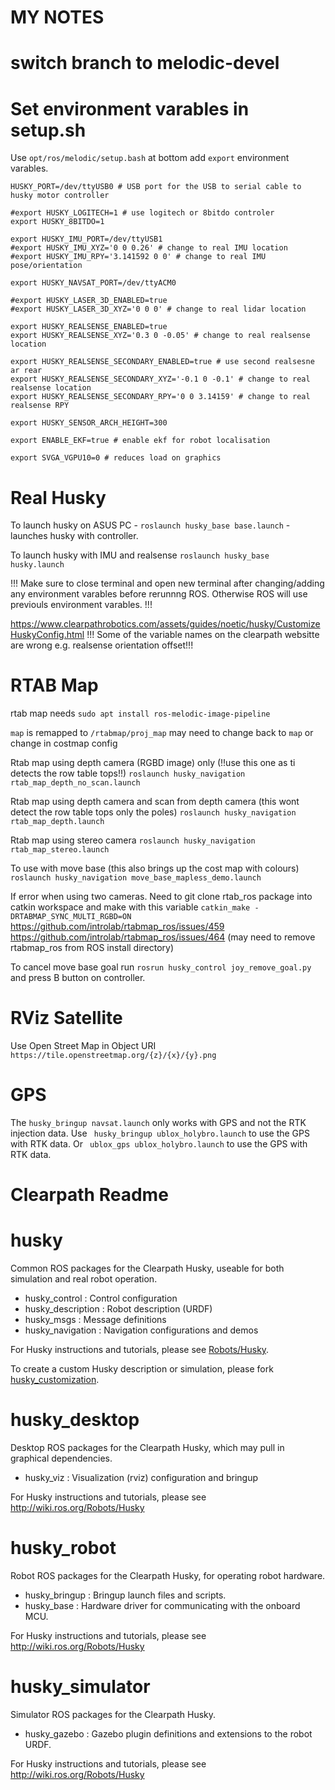 MY NOTES
=====

# switch branch to melodic-devel

# Set environment varables in setup.sh
Use ```opt/ros/melodic/setup.bash``` at bottom add ```export``` environment varables.

```
HUSKY_PORT=/dev/ttyUSB0 # USB port for the USB to serial cable to husky motor controller

#export HUSKY_LOGITECH=1 # use logitech or 8bitdo controler
export HUSKY_8BITDO=1

export HUSKY_IMU_PORT=/dev/ttyUSB1
#export HUSKY_IMU_XYZ='0 0 0.26' # change to real IMU location
#export HUSKY_IMU_RPY='3.141592 0 0' # change to real IMU pose/orientation

export HUSKY_NAVSAT_PORT=/dev/ttyACM0

#export HUSKY_LASER_3D_ENABLED=true
#export HUSKY_LASER_3D_XYZ='0 0 0' # change to real lidar location

export HUSKY_REALSENSE_ENABLED=true
export HUSKY_REALSENSE_XYZ='0.3 0 -0.05' # change to real realsense location

export HUSKY_REALSENSE_SECONDARY_ENABLED=true # use second realsesne ar rear
export HUSKY_REALSENSE_SECONDARY_XYZ='-0.1 0 -0.1' # change to real realsense location
export HUSKY_REALSENSE_SECONDARY_RPY='0 0 3.14159' # change to real realsense RPY

export HUSKY_SENSOR_ARCH_HEIGHT=300

export ENABLE_EKF=true # enable ekf for robot localisation

export SVGA_VGPU10=0 # reduces load on graphics
```

# Real Husky
To launch husky on ASUS PC - ```roslaunch husky_base base.launch``` - launches husky with controller.

To launch husky with IMU and realsense ```roslaunch husky_base husky.launch```

!!! Make sure to close terminal and open new terminal after changing/adding any environment varables before rerunnng ROS. Otherwise ROS will use previouls environment varables. !!!

https://www.clearpathrobotics.com/assets/guides/noetic/husky/CustomizeHuskyConfig.html
!!! Some of the variable names on the clearpath websitte are wrong e.g. realsense orientation offset!!!

# RTAB Map

rtab map needs ```sudo apt install ros-melodic-image-pipeline```

```map``` is remapped to ```/rtabmap/proj_map``` may need to change back to ```map``` or change in costmap config

Rtab map using depth camera (RGBD image) only (!!use this one as ti detects the row table tops!!) ```roslaunch husky_navigation rtab_map_depth_no_scan.launch```

Rtab map using depth camera and scan from depth camera (this wont detect the row table tops only the poles) ```roslaunch husky_navigation rtab_map_depth.launch```

Rtab map using stereo camera ```roslaunch husky_navigation rtab_map_stereo.launch```

To use with move base (this also brings up the cost map with colours)  ```roslaunch husky_navigation move_base_mapless_demo.launch```

If error when using two cameras.
Need to git clone rtab_ros package into catkin workspace and make with this variable ```catkin_make -DRTABMAP_SYNC_MULTI_RGBD=ON```
https://github.com/introlab/rtabmap_ros/issues/459
https://github.com/introlab/rtabmap_ros/issues/464
(may need to remove rtabmap_ros from ROS install directory)

To cancel move base goal run ```rosrun husky_control joy_remove_goal.py``` and press B button on controller.

# RViz Satellite

Use Open Street Map in Object URI ```https://tile.openstreetmap.org/{z}/{x}/{y}.png```

# GPS
The ```husky_bringup navsat.launch``` only works with GPS and not the RTK injection data.
Use ``` husky_bringup ublox_holybro.launch``` to use the GPS with RTK data.
Or ``` ublox_gps ublox_holybro.launch``` to use the GPS with RTK data.

Clearpath Readme
=====

husky
=====

Common ROS packages for the Clearpath Husky, useable for both simulation and
real robot operation.

 - husky_control : Control configuration
 - husky_description : Robot description (URDF)
 - husky_msgs : Message definitions
 - husky_navigation : Navigation configurations and demos

For Husky instructions and tutorials, please see [Robots/Husky](http://wiki.ros.org/Robots/Husky).

To create a custom Husky description or simulation, please fork [husky_customization](https://github.com/husky/husky_customization).

husky_desktop
=============

Desktop ROS packages for the Clearpath Husky, which may pull in graphical dependencies.

 - husky_viz : Visualization (rviz) configuration and bringup

For Husky instructions and tutorials, please see http://wiki.ros.org/Robots/Husky

husky_robot
===========

Robot ROS packages for the Clearpath Husky, for operating robot hardware.

 - husky_bringup : Bringup launch files and scripts.
 - husky_base : Hardware driver for communicating with the onboard MCU.

For Husky instructions and tutorials, please see http://wiki.ros.org/Robots/Husky

husky_simulator
==============

Simulator ROS packages for the Clearpath Husky.

 - husky_gazebo : Gazebo plugin definitions and extensions to the robot URDF.

For Husky instructions and tutorials, please see http://wiki.ros.org/Robots/Husky
